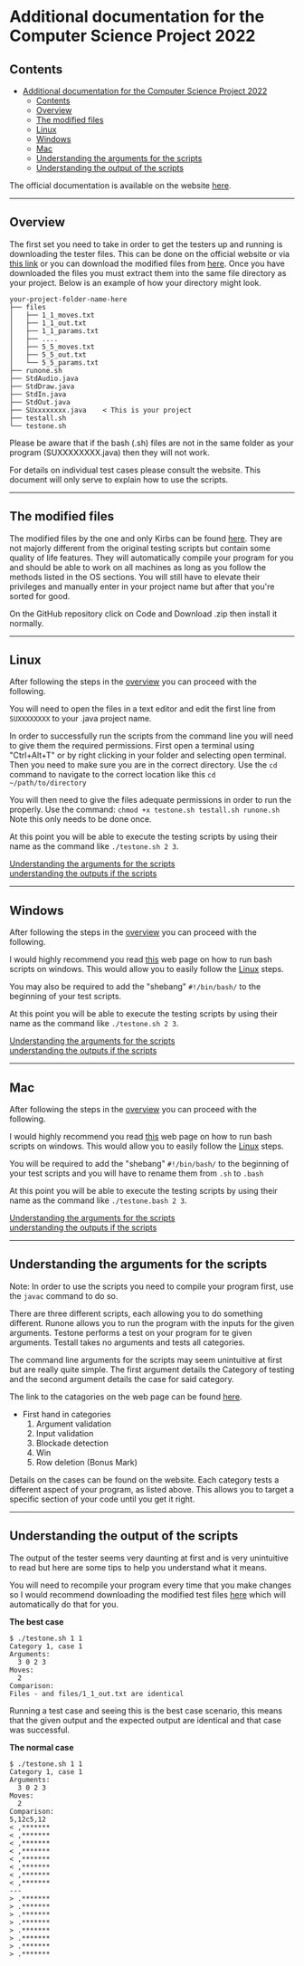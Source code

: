 # Additional documentation for the Computer Science Project 2022

## Contents

- [Additional documentation for the Computer Science Project 2022](#additional-documentation-for-the-computer-science-project-2022)
  - [Contents](#contents)
  - [Overview](#overview)
  - [The modified files](#the-modified-files)
  - [Linux](#linux)
  - [Windows](#windows)
  - [Mac](#mac)
  - [Understanding the arguments for the scripts](#understanding-the-arguments-for-the-scripts)
  - [Understanding the output of the scripts](#understanding-the-output-of-the-scripts)

The official documentation is available on the website [here](https://www.cs.sun.ac.za/courses/cs114/testing/).

---

## Overview

The first set you need to take in order to get the testers up and running is downloading the tester files. This can be done on the official website or via [this link](https://www.cs.sun.ac.za/courses/cs114/assets/files/student-testing-environment.zip) or you can download the modified files from [here](#the-modified-files). Once you have downloaded the files you must extract them into the same file directory as your project. Below is an example of how your directory might look.

    your-project-folder-name-here
    ├── files
    │   ├── 1_1_moves.txt
    │   ├── 1_1_out.txt
    │   ├── 1_1_params.txt
    │   ├── ....
    │   ├── 5_5_moves.txt
    │   ├── 5_5_out.txt
    │   └── 5_5_params.txt
    ├── runone.sh
    ├── StdAudio.java
    ├── StdDraw.java
    ├── StdIn.java
    ├── StdOut.java
    ├── SUxxxxxxxx.java    < This is your project
    ├── testall.sh
    └── testone.sh

Please be aware that if the bash (.sh) files are not in the same folder as your program (SUXXXXXXXX.java) then they will not work.

For details on individual test cases please consult the website. This document will only serve to explain how to use the scripts.

---

## The modified files

The modified files by the one and only Kirbs can be found [here](https://github.com/DylanKirbs/ModifiedTestingFilesCS114). They are not majorly different from the original testing scripts but contain some quality of life features. They will automatically compile your program for you and should be able to work on all machines as long as you follow the methods listed in the OS sections. You will still have to elevate their privileges and manually enter in your project name but after that you're sorted for good.

On the GitHub repository click on Code and Download .zip then install it normally.

---

## Linux

After following the steps in the [overview](#overview) you can proceed with the following.

You will need to open the files in a text editor and edit the first line from `SUXXXXXXXX` to your .java project name.

In order to successfully run the scripts from the command line you will need to give them the required permissions. First open a terminal using "Ctrl+Alt+T" or by right clicking in your folder and selecting open terminal. Then you need to make sure you are in the correct directory. Use the `cd` command to navigate to the correct location like this `cd ~/path/to/directory`

You will then need to give the files adequate permissions in order to run the properly. Use the command: `chmod +x testone.sh testall.sh runone.sh` Note this only needs to be done once.

At this point you will be able to execute the testing scripts by using their name as the command like `./testone.sh 2 3`.

[Understanding the arguments for the scripts](#understanding-the-arguments-for-the-scripts)<br>
[understanding the outputs if the scripts](#understanding-the-output-of-the-scripts)

---

## Windows

After following the steps in the [overview](#overview) you can proceed with the following.

I would highly recommend you read [this](https://www.thewindowsclub.com/how-to-run-sh-or-shell-script-file-in-windows-10) web page on how to run bash scripts on windows. This would allow you to easily follow the [Linux](#linux) steps.

You may also be required to add the "shebang" `#!/bin/bash/` to the beginning of your test scripts.

At this point you will be able to execute the testing scripts by using their name as the command like `./testone.sh 2 3`.

[Understanding the arguments for the scripts](#understanding-the-arguments-for-the-scripts)<br>
[understanding the outputs if the scripts](#understanding-the-output-of-the-scripts)

---

## Mac

After following the steps in the [overview](#overview) you can proceed with the following.

I would highly recommend you read [this](https://blog.kandji.io/guide-for-apple-it-introduction-to-mac-scripting) web page on how to run bash scripts on windows. This would allow you to easily follow the [Linux](#linux) steps.

You will be required to add the "shebang" `#!/bin/bash/` to the beginning of your test scripts and you will have to rename them from `.sh` to `.bash`

At this point you will be able to execute the testing scripts by using their name as the command like `./testone.bash 2 3`.

[Understanding the arguments for the scripts](#understanding-the-arguments-for-the-scripts)<br>
[understanding the outputs if the scripts](#understanding-the-output-of-the-scripts)

---

## Understanding the arguments for the scripts

Note: In order to use the scripts you need to compile your program first, use the `javac` command to do so. 



There are three different scripts, each allowing you to do something different. Runone allows you to run the program with the inputs for the given arguments. Testone performs a test on your program for te given arguments. Testall takes no arguments and tests all categories.

The command line arguments for the scripts may seem unintuitive at first but are really quite simple. The first argument details the Category of testing and the second argument details the case for said category.

The link to the catagories on the web page can be found [here](https://www.cs.sun.ac.za/courses/cs114/testing/#test-cases-first-hand-in).

- First hand in categories
  1. Argument validation 
  2. Input validation
  3. Blockade detection
  4. Win
  5. Row deletion (Bonus Mark)

Details on the cases can be found on the website. Each category tests a different aspect of your program, as listed above. This allows you to target a specific section of your code until you get it right.

---

## Understanding the output of the scripts

The output of the tester seems very daunting at first and is very unintuitive to read but here are some tips to help you understand what it means.

You will need to recompile your program every time that you make changes so I would recommend downloading the modified test files [here](https://github.com/DylanKirbs/ModifiedTestingFilesCS114) which will automatically do that for you.

**The best case**

    $ ./testone.sh 1 1
    Category 1, case 1
    Arguments:
      3 0 2 3
    Moves:
      2
    Comparison:
    Files - and files/1_1_out.txt are identical

Running a test case and seeing this is the best case scenario, this means that the given output and the expected output are identical and that case was successful.

**The normal case**

    $ ./testone.sh 1 1
    Category 1, case 1
    Arguments:
      3 0 2 3
    Moves:
      2
    Comparison:
    5,12c5,12
    < ,*******
    < ,*******
    < ,*******
    < ,*******
    < ,*******
    < ,*******
    < ,*******
    < ,*******
    ---
    > .*******
    > .*******
    > .*******
    > .*******
    > .*******
    > .*******
    > .*******
    > .*******